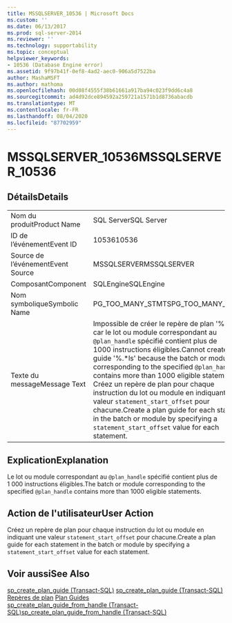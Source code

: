 ```yaml
---
title: MSSQLSERVER_10536 | Microsoft Docs
ms.custom: ''
ms.date: 06/13/2017
ms.prod: sql-server-2014
ms.reviewer: ''
ms.technology: supportability
ms.topic: conceptual
helpviewer_keywords:
- 10536 (Database Engine error)
ms.assetid: 9f97b41f-0ef8-4ad2-aec0-906a5d7522ba
author: MashaMSFT
ms.author: mathoma
ms.openlocfilehash: 00d08f4555f38b61661a917ba94c023f9dd6c4a8
ms.sourcegitcommit: ad4d92dce894592a259721a1571b1d8736abacdb
ms.translationtype: MT
ms.contentlocale: fr-FR
ms.lasthandoff: 08/04/2020
ms.locfileid: "87702959"
---
```

# <a name="mssqlserver_10536"></a><span data-ttu-id="2f06d-102">MSSQLSERVER_10536</span><span class="sxs-lookup"><span data-stu-id="2f06d-102">MSSQLSERVER_10536</span></span>
    
## <a name="details"></a><span data-ttu-id="2f06d-103">Détails</span><span class="sxs-lookup"><span data-stu-id="2f06d-103">Details</span></span>  
  
|||  
|-|-|  
|<span data-ttu-id="2f06d-104">Nom du produit</span><span class="sxs-lookup"><span data-stu-id="2f06d-104">Product Name</span></span>|<span data-ttu-id="2f06d-105">SQL Server</span><span class="sxs-lookup"><span data-stu-id="2f06d-105">SQL Server</span></span>|  
|<span data-ttu-id="2f06d-106">ID de l’événement</span><span class="sxs-lookup"><span data-stu-id="2f06d-106">Event ID</span></span>|<span data-ttu-id="2f06d-107">10536</span><span class="sxs-lookup"><span data-stu-id="2f06d-107">10536</span></span>|  
|<span data-ttu-id="2f06d-108">Source de l’événement</span><span class="sxs-lookup"><span data-stu-id="2f06d-108">Event Source</span></span>|<span data-ttu-id="2f06d-109">MSSQLSERVER</span><span class="sxs-lookup"><span data-stu-id="2f06d-109">MSSQLSERVER</span></span>|  
|<span data-ttu-id="2f06d-110">Composant</span><span class="sxs-lookup"><span data-stu-id="2f06d-110">Component</span></span>|<span data-ttu-id="2f06d-111">SQLEngine</span><span class="sxs-lookup"><span data-stu-id="2f06d-111">SQLEngine</span></span>|  
|<span data-ttu-id="2f06d-112">Nom symbolique</span><span class="sxs-lookup"><span data-stu-id="2f06d-112">Symbolic Name</span></span>|<span data-ttu-id="2f06d-113">PG_TOO_MANY_STMTS</span><span class="sxs-lookup"><span data-stu-id="2f06d-113">PG_TOO_MANY_STMTS</span></span>|  
|<span data-ttu-id="2f06d-114">Texte du message</span><span class="sxs-lookup"><span data-stu-id="2f06d-114">Message Text</span></span>|<span data-ttu-id="2f06d-115">Impossible de créer le repère de plan '%.\*ls', car le lot ou module correspondant au `@plan_handle` spécifié contient plus de 1000 instructions éligibles.</span><span class="sxs-lookup"><span data-stu-id="2f06d-115">Cannot create plan guide '%.\*ls' because the batch or module corresponding to the specified `@plan_handle` contains more than 1000 eligible statements.</span></span> <span data-ttu-id="2f06d-116">Créez un repère de plan pour chaque instruction du lot ou module en indiquant une valeur `statement_start_offset` pour chacune.</span><span class="sxs-lookup"><span data-stu-id="2f06d-116">Create a plan guide for each statement in the batch or module by specifying a `statement_start_offset` value for each statement.</span></span>|  
  
## <a name="explanation"></a><span data-ttu-id="2f06d-117">Explication</span><span class="sxs-lookup"><span data-stu-id="2f06d-117">Explanation</span></span>  
 <span data-ttu-id="2f06d-118">Le lot ou module correspondant au `@plan_handle` spécifié contient plus de 1 000 instructions éligibles.</span><span class="sxs-lookup"><span data-stu-id="2f06d-118">The batch or module corresponding to the specified `@plan_handle` contains more than 1000 eligible statements.</span></span>  
  
## <a name="user-action"></a><span data-ttu-id="2f06d-119">Action de l'utilisateur</span><span class="sxs-lookup"><span data-stu-id="2f06d-119">User Action</span></span>  
 <span data-ttu-id="2f06d-120">Créez un repère de plan pour chaque instruction du lot ou module en indiquant une valeur `statement_start_offset` pour chacune.</span><span class="sxs-lookup"><span data-stu-id="2f06d-120">Create a plan guide for each statement in the batch or module by specifying a `statement_start_offset` value for each statement.</span></span>  
  
## <a name="see-also"></a><span data-ttu-id="2f06d-121">Voir aussi</span><span class="sxs-lookup"><span data-stu-id="2f06d-121">See Also</span></span>  
 <span data-ttu-id="2f06d-122">[sp_create_plan_guide &#40;Transact-SQL&#41;](/sql/relational-databases/system-stored-procedures/sp-create-plan-guide-transact-sql) </span><span class="sxs-lookup"><span data-stu-id="2f06d-122">[sp_create_plan_guide &#40;Transact-SQL&#41;](/sql/relational-databases/system-stored-procedures/sp-create-plan-guide-transact-sql) </span></span>  
 <span data-ttu-id="2f06d-123">[Repères de plan](../performance/plan-guides.md) </span><span class="sxs-lookup"><span data-stu-id="2f06d-123">[Plan Guides](../performance/plan-guides.md) </span></span>  
 [<span data-ttu-id="2f06d-124">sp_create_plan_guide_from_handle &#40;Transact-SQL&#41;</span><span class="sxs-lookup"><span data-stu-id="2f06d-124">sp_create_plan_guide_from_handle &#40;Transact-SQL&#41;</span></span>](/sql/relational-databases/system-stored-procedures/sp-create-plan-guide-from-handle-transact-sql)  
  
  
